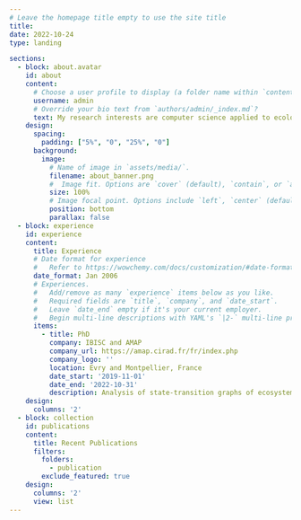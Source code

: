 ```yaml
---
# Leave the homepage title empty to use the site title
title:
date: 2022-10-24
type: landing

sections:
  - block: about.avatar
    id: about
    content:
      # Choose a user profile to display (a folder name within `content/authors/`)
      username: admin
      # Override your bio text from `authors/admin/_index.md`?
      text: My research interests are computer science applied to ecology.
    design:
      spacing:
        padding: ["5%", "0", "25%", "0"]
      background:
        image:
          # Name of image in `assets/media/`.
          filename: about_banner.png
          #  Image fit. Options are `cover` (default), `contain`, or `actual` size.
          size: 100%
          # Image focal point. Options include `left`, `center` (default), or `right`.
          position: bottom
          parallax: false
  - block: experience
    id: experience
    content:
      title: Experience
      # Date format for experience
      #   Refer to https://wowchemy.com/docs/customization/#date-format
      date_format: Jan 2006
      # Experiences.
      #   Add/remove as many `experience` items below as you like.
      #   Required fields are `title`, `company`, and `date_start`.
      #   Leave `date_end` empty if it's your current employer.
      #   Begin multi-line descriptions with YAML's `|2-` multi-line prefix.
      items:
        - title: PhD
          company: IBISC and AMAP
          company_url: https://amap.cirad.fr/fr/index.php
          company_logo: ''
          location: Evry and Montpellier, France
          date_start: '2019-11-01'
          date_end: '2022-10-31'
          description: Analysis of state-transition graphs of ecosystems using model-checking
    design:
      columns: '2'
  - block: collection
    id: publications
    content:
      title: Recent Publications
      filters:
        folders:
          - publication
        exclude_featured: true
    design:
      columns: '2'
      view: list
---
```

